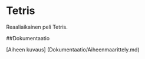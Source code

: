 # Tetris
Reaaliaikainen peli Tetris.

##Dokumentaatio

[Aiheen kuvaus] (Dokumentaatio/Aiheenmaarittely.md)
